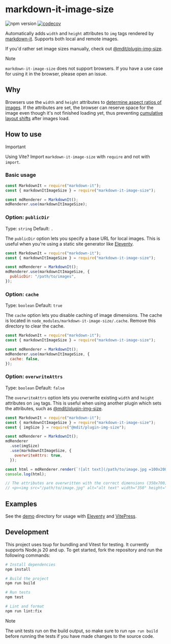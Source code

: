 # markdown-it-image-size

![npm version](https://img.shields.io/npm/v/markdown-it-image-size/latest) [![codecov](https://codecov.io/gh/boyum/markdown-it-image-size/branch/main/graph/badge.svg?token=1WRZO1Y43U)](https://codecov.io/gh/boyum/markdown-it-image-size)

Automatically adds `width` and `height` attributes to `img` tags rendered by [markdown-it](https://github.com/markdown-it/markdown-it/).
Supports both local and remote images.

If you'd rather set image sizes manually, check out [@mdit/plugin-img-size](https://mdit-plugins.github.io/img-size.html).

> [!NOTE]
> `markdown-it-image-size` does not support browsers. If you have a use case for using it in the browser, please open an issue.

## Why

Browsers use the `width` and `height` attributes to [determine aspect ratios of images](https://developer.mozilla.org/en-US/docs/Web/Media/images/aspect_ratio_mapping). If the attributes are set, the browser can reserve space for the image even though it's not finished loading yet, thus preventing [cumulative layout shifts](https://web.dev/cls/) after images load.

## How to use

> [!IMPORTANT]  
> Using Vite? Import `markdown-it-image-size` with `require` and not with `import`.

### Basic usage

```js
const MarkdownIt = require("markdown-it");
const { markdownItImageSize } = require("markdown-it-image-size");

const mdRenderer = MarkdownIt();
mdRenderer.use(markdownItImageSize);
```

### Option: `publicDir`

Type: `string`
Default: `.`

The `publicDir` option lets you specify a base URL for local images.
This is useful when you're using a static site generator like [Eleventy](https://www.11ty.dev/).

```js
const MarkdownIt = require("markdown-it");
const { markdownItImageSize } = require("markdown-it-image-size");

const mdRenderer = MarkdownIt();
mdRenderer.use(markdownItImageSize, {
  publicDir: "/path/to/images",
});
```

### Option: `cache`

Type: `boolean`
Default: `true`

The `cache` option lets you disable caching of image dimensions.
The cache is located in `node_modules/markdown-it-image-size/.cache`.
Remove this directory to clear the cache.

```js
const MarkdownIt = require("markdown-it");
const { markdownItImageSize } = require("markdown-it-image-size");

const mdRenderer = MarkdownIt();
mdRenderer.use(markdownItImageSize, {
  cache: false,
});
```

### Option: `overwriteAttrs`

Type: `boolean`
Default: `false`

The `overwriteAttrs` option lets you overwrite existing `width` and `height` attributes on `img` tags.
This is useful when using another plugin which sets the attributes, such as [@mdit/plugin-img-size](https://mdit-plugins.github.io/img-size.html).

```js
const MarkdownIt = require("markdown-it");
const { markdownItImageSize } = require("markdown-it-image-size");
const { imgSize } = require("@mdit/plugin-img-size");

const mdRenderer = MarkdownIt();
mdRenderer
  .use(imgSize)
  .use(markdownItImageSize, {
    overwriteAttrs: true,
  });

const html = mdRenderer.render(`![alt text](/path/to/image.jpg =100x200)`);
console.log(html);

// The attributes are overwritten with the correct dimensions (350x700).
// <p><img src="/path/to/image.jpg" alt="alt text" width="350" height="700"></p>
```

## Examples

See the [demo](./demo) directory for usage with [Eleventy](https://www.11ty.dev/) and [VitePress](https://vitepress.dev/).

## Development

This project uses tsup for bundling and Vitest for testing.
It currently supports Node.js 20 and up.
To get started, fork the repository and run the following commands:

```bash
# Install dependencies
npm install

# Build the project
npm run build

# Run tests
npm test

# Lint and format
npm run lint:fix
```

> [!NOTE]
> The unit tests run on the build output, so make sure to run `npm run build` before running the tests if you have made changes to the source code.
